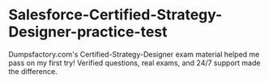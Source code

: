 # Salesforce-Certified-Strategy-Designer-practice-test
Dumpsfactory.com's Certified-Strategy-Designer exam material helped me pass on my first try! Verified questions, real exams, and 24/7 support made the difference.

